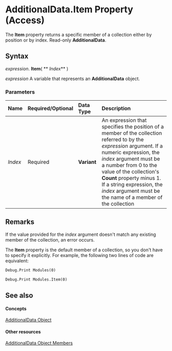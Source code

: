 
# AdditionalData.Item Property (Access)

The  **Item** property returns a specific member of a collection either by position or by index. Read-only **AdditionalData**.


## Syntax

 _expression_. **Item**( ** _Index_** )

 _expression_ A variable that represents an **AdditionalData** object.


### Parameters



|**Name**|**Required/Optional**|**Data Type**|**Description**|
|:-----|:-----|:-----|:-----|
| _Index_|Required|**Variant**|An expression that specifies the position of a member of the collection referred to by the  _expression_ argument. If a numeric expression, the _index_ argument must be a number from 0 to the value of the collection's **Count** property minus 1. If a string expression, the _index_ argument must be the name of a member of the collection|

## Remarks

If the value provided for the  _index_ argument doesn't match any existing member of the collection, an error occurs.

The  **Item** property is the default member of a collection, so you don't have to specify it explicitly. For example, the following two lines of code are equivalent:




```vb
Debug.Print Modules(0)
```




```vb
Debug.Print Modules.Item(0)
```


## See also


#### Concepts


[AdditionalData Object](2677072b-c2ca-3bcd-fef4-f6b1cadb0379.md)
#### Other resources


[AdditionalData Object Members](0aae85a3-7614-753e-adfe-203d9f587e0d.md)
